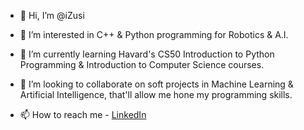 - 👋 Hi, I’m @iZusi
  
- 👀 I’m interested in C++ & Python programming for Robotics & A.I.
- 🌱 I’m currently learning Havard's CS50 Introduction to Python Programming & Introduction to Computer Science courses.
- 💞️ I’m looking to collaborate on soft projects in Machine Learning & Artificial Intelligence, that'll allow me hone my programming skills.
- 📫 How to reach me - [LinkedIn](www.linkedin.com/in/iomozusi)

<!---
iZusi/iZusi is a ✨ special ✨ repository because its `README.md` (this file) appears on your GitHub profile.
You can click the Preview link to take a look at your changes.
--->
